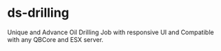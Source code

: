 # ds-drilling
Unique and Advance Oil Drilling Job with responsive UI and Compatible with any QBCore and ESX server.
